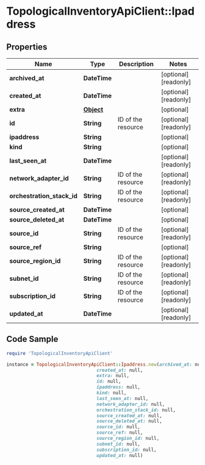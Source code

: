 # TopologicalInventoryApiClient::Ipaddress

## Properties

Name | Type | Description | Notes
------------ | ------------- | ------------- | -------------
**archived_at** | **DateTime** |  | [optional] [readonly] 
**created_at** | **DateTime** |  | [optional] [readonly] 
**extra** | [**Object**](.md) |  | [optional] 
**id** | **String** | ID of the resource | [optional] [readonly] 
**ipaddress** | **String** |  | [optional] 
**kind** | **String** |  | [optional] 
**last_seen_at** | **DateTime** |  | [optional] [readonly] 
**network_adapter_id** | **String** | ID of the resource | [optional] [readonly] 
**orchestration_stack_id** | **String** | ID of the resource | [optional] [readonly] 
**source_created_at** | **DateTime** |  | [optional] 
**source_deleted_at** | **DateTime** |  | [optional] 
**source_id** | **String** | ID of the resource | [optional] [readonly] 
**source_ref** | **String** |  | [optional] 
**source_region_id** | **String** | ID of the resource | [optional] [readonly] 
**subnet_id** | **String** | ID of the resource | [optional] [readonly] 
**subscription_id** | **String** | ID of the resource | [optional] [readonly] 
**updated_at** | **DateTime** |  | [optional] [readonly] 

## Code Sample

```ruby
require 'TopologicalInventoryApiClient'

instance = TopologicalInventoryApiClient::Ipaddress.new(archived_at: null,
                                 created_at: null,
                                 extra: null,
                                 id: null,
                                 ipaddress: null,
                                 kind: null,
                                 last_seen_at: null,
                                 network_adapter_id: null,
                                 orchestration_stack_id: null,
                                 source_created_at: null,
                                 source_deleted_at: null,
                                 source_id: null,
                                 source_ref: null,
                                 source_region_id: null,
                                 subnet_id: null,
                                 subscription_id: null,
                                 updated_at: null)
```


